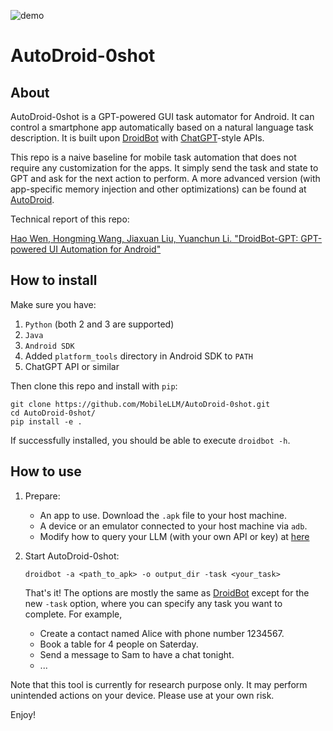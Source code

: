 ![demo](droidbot/resources/dummy_documents/DroidBot-GPT-demo.gif)

# AutoDroid-0shot

## About

AutoDroid-0shot is a GPT-powered GUI task automator for Android.
It can control a smartphone app automatically based on a natural language task description.
It is built upon [DroidBot](https://github.com/honeynet/droidbot) with [ChatGPT](https://chat.openai.com/)-style APIs.

This repo is a naive baseline for mobile task automation that does not require any customization for the apps. It simply send the task and state to GPT and ask for the next action to perform.
A more advanced version (with app-specific memory injection and other optimizations) can be found at [AutoDroid](https://github.com/MobileLLM/AutoDroid).

Technical report of this repo:

[Hao Wen, Hongming Wang, Jiaxuan Liu, Yuanchun Li. "DroidBot-GPT: GPT-powered UI Automation for Android"](https://arxiv.org/abs/2304.07061)


## How to install

Make sure you have:

1. `Python` (both 2 and 3 are supported)
2. `Java`
3. `Android SDK`
4. Added `platform_tools` directory in Android SDK to `PATH`
5. ChatGPT API or similar

Then clone this repo and install with `pip`:

```shell
git clone https://github.com/MobileLLM/AutoDroid-0shot.git
cd AutoDroid-0shot/
pip install -e .
```

If successfully installed, you should be able to execute `droidbot -h`.

## How to use

1. Prepare:

    + An app to use. Download the `.apk` file to your host machine.
    + A device or an emulator connected to your host machine via `adb`.
    + Modify how to query your LLM (with your own API or key) at [here](https://github.com/MobileLLM/DroidBot-GPT/blob/09c0d5d380c508f244321e236edb5697c59983e3/droidbot/input_policy.py#L740C6-L740C6)

2. Start AutoDroid-0shot:

    ```
    droidbot -a <path_to_apk> -o output_dir -task <your_task>
    ```
    That's it! The options are mostly the same as [DroidBot](https://github.com/honeynet/droidbot) except for the new `-task` option, where you can specify any task you want to complete. For example,

    - Create a contact named Alice with phone number 1234567.
    - Book a table for 4 people on Saterday.
    - Send a message to Sam to have a chat tonight.
    - ...

Note that this tool is currently for research purpose only. It may perform unintended actions on your device. Please use at your own risk.

Enjoy!

